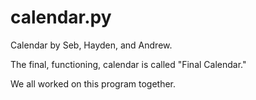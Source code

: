 # calendar.py
Calendar by Seb, Hayden, and Andrew.

The final, functioning, calendar is called "Final Calendar."

We all worked on this program together. 
